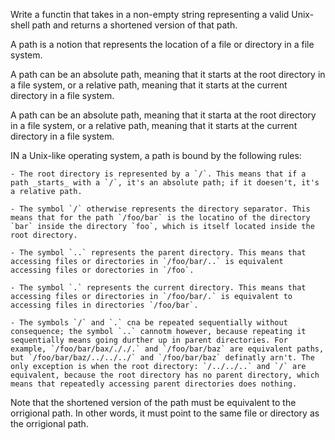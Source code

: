 Write a functin that takes in a non-empty string representing a valid Unix-shell path and returns a shortened version of that path. 

A path is a notion that represents the location of a file or directory in a file system. 

A path can be an absolute path, meaning that it starts at the root directory in a file system, or a relative path, meaning that it starts at the current directory in a file system. 

A path can be an absolute path, meaning that it starta at the root directory in a file system, or a relative path, meaning that it starts at the current directory in a file system. 

IN a Unix-like operating system, a path is bound by the following rules: 

    - The root directory is represented by a `/`. This means that if a path _starts_ with a `/`, it's an absolute path; if it doesen't, it's a relative path. 

    - The symbol `/` otherwise represents the directory separator. This means that for the path `/foo/bar` is the locatino of the directory `bar` inside the directory `foo`, which is itself located inside the root directory. 

    - The symbol `..` represents the parent directory. This means that accessing files or directories in `/foo/bar/..` is equivalent accessing files or dorectories in `/foo`.

    - The symbol `.` represents the current directory. This means that accessing files or directories in `/foo/bar/.` is equivalent to accessing files in directories `/foo/bar`.

    - The symbols `/` and `.` cna be repeated sequentially without consequence; the symbol `..` cannotm however, because repeating it sequentially means going durther up in parent directories. For example, `/foo/bar/bax/././.` and `/foo/bar/baz` are equivalent paths, but `/foo/bar/baz/../../../` and `/foo/bar/baz` definatly arn't. The only exception is when the root directory: `/../../..` and `/` are equivalent, because the root directory has no parent directory, which means that repeatedly accessing parent directories does nothing. 

Note that the shortened version of the path must be equivalent to the orrigional path. In other words, it must point to the same file or directory as the orrigional path. 